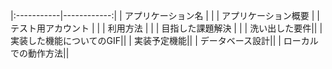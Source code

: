 
|:-----------|------------:|
| アプリケーション名      |    |
| アプリケーション概要     |
| テスト用アカウント  |   |
| 利用方法   |            |
| 目指した課題解決   |  |
| 洗い出した要件||
| 実装した機能についてのGIF||
| 実装予定機能||
| データベース設計||
| ローカルでの動作方法||